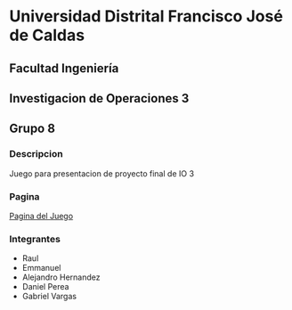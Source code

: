 # Universidad Distrital Francisco José de Caldas
## Facultad Ingeniería

## Investigacion de Operaciones 3
## Grupo 8

### Descripcion

Juego para presentacion de proyecto final de IO 3

### Pagina
[Pagina del Juego](https://vmgabriel.gitlab.io/game-io3)

### Integrantes

* Raul
* Emmanuel
* Alejandro Hernandez
* Daniel Perea
* Gabriel Vargas
